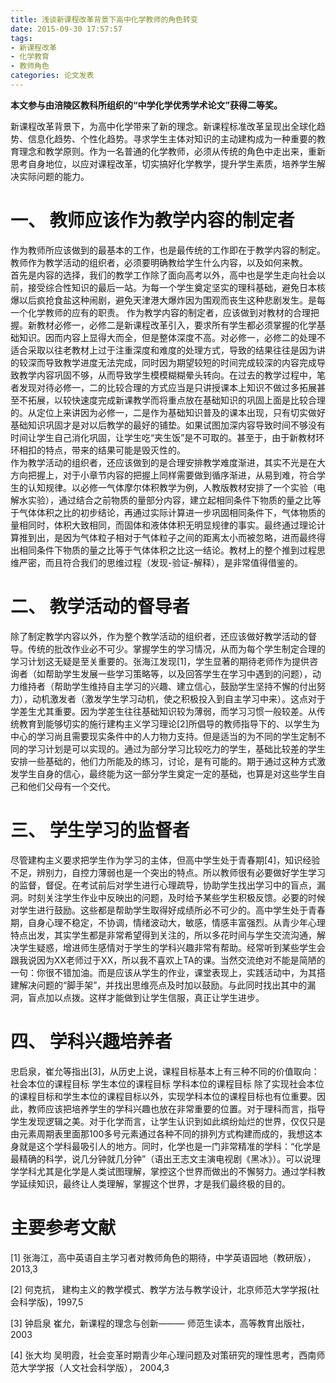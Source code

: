 ```yaml
---
title: 浅谈新课程改革背景下高中化学教师的角色转变
date: 2015-09-30 17:57:57
tags:
- 新课程改革
- 化学教育
- 教师角色
categories: 论文发表
---
```

**本文参与由涪陵区教科所组织的“中学化学优秀学术论文”获得二等奖。**

新课程改革背景下，为高中化学带来了新的理念。新课程标准改革呈现出全球化趋势、信息化趋势、个性化趋势。寻求学生主体对知识的主动建构成为一种重要的教育理念和教学原则。作为一名普通的化学教师，必须从传统的角色中走出来，重新思考自身地位，以应对课程改革，切实搞好化学教学，提升学生素质，培养学生解决实际问题的能力。  

<!--more-->

# 一、	教师应该作为教学内容的制定者  

作为教师所应该做到的最基本的工作，也是最传统的工作即在于教学内容的制定。教师作为教学活动的组织者，必须要明确教给学生什么内容，以及如何来教。  
首先是内容的选择，我们的教学工作除了面向高考以外，高中也是学生走向社会以前，接受综合性知识的最后一站。为每一个学生奠定坚实的理科基础，避免日本核爆以后疯抢食盐这种闹剧，避免天津港大爆炸因为围观而丧生这种悲剧发生。是每一个化学教师的应有的职责。
作为教学内容的制定者，应该做到对教材的合理把握。新教材必修一，必修二是新课程改革引入，要求所有学生都必须掌握的化学基础知识。因而内容上显得大而全，但是整体深度不高。对必修一，必修二的处理不适合采取以往老教材上过于注重深度和难度的处理方式，导致的结果往往是因为讲的较深而导致教学进度无法完成，同时因为期望较短的时间完成较深的内容完成导致教学内容巩固不够，从而导致学生模模糊糊晕头转向。在过去的教学过程中，笔者发现对待必修一，二的比较合理的方式应当是只讲授课本上知识不做过多拓展甚至不拓展，以较快速度完成新课教学而将重点放在基础知识的巩固上面是比较合理的。从定位上来讲因为必修一，二是作为基础知识普及的课本出现，只有切实做好基础知识巩固才是对以后教学的最好的铺垫。如果试图加深内容导致时间不够没有时间让学生自己消化巩固，让学生吃“夹生饭”是不可取的。甚至于，由于新教材环环相扣的特点，带来的结果可能是毁灭性的。  
作为教学活动的组织者，还应该做到的是合理安排教学难度渐进，其实不光是在大方向把握上，对于小章节内容的把握上同样需要做到循序渐进，从易到难，符合学生的认知规律。以必修一气体摩尔体积教学为例，人教版教材安排了一个实验（电解水实验），通过结合之前物质的量部分内容，建立起相同条件下物质的量之比等于气体体积之比的初步结论，再通过实际计算进一步巩固相同条件下，气体物质的量相同时，体积大致相同，而固体和液体体积无明显规律的事实。最终通过理论计算推到出，是因为气体粒子相对于气体粒子之间的距离太小而被忽略，进而最终得出相同条件下物质的量之比等于气体体积之比这一结论。教材上的整个推到过程思维严密，而且符合我们的思维过程（发现-验证-解释），是非常值得借鉴的。  

# 二、	教学活动的督导者  

除了制定教学内容以外，作为整个教学活动的组织者，还应该做好教学活动的督导。传统的批改作业必不可少。掌握学生的学习情况，从而为每个学生制定合理的学习计划这无疑是至关重要的。张海江发现[1]，学生显著的期待老师作为提供咨询者（如帮助学生发展一些学习策略等，以及回答学生在学习中遇到的问题），动力维持者（帮助学生维持自主学习的兴趣、建立信心，鼓励学生坚持不懈的付出努力），动机激发者（激发学生学习动机，使之积极投入到自主学习中来）。这点对于学差生尤其重要。因为学差生往往基础知识较为薄弱，而学习习惯一般较差。从传统教育到能够切实的施行建构主义学习理论[2]所倡导的教师指导下的、以学生为中心的学习尚且需要现实条件中的人力物力支持。但是适当的为不同的学生定制不同的学习计划是可以实现的。通过为部分学习比较吃力的学生，基础比较差的学生安排一些基础的，他们力所能及的练习，讨论，是有可能的。期于通过这种方式激发学生自身的信心，最终能为这一部分学生奠定一定的基础，也算是对这些学生自己和他们父母有一个交代。  

# 三、	学生学习的监督者

尽管建构主义要求把学生作为学习的主体，但高中学生处于青春期[4]，知识经验不足，辨别力，自控力薄弱也是一个突出的特点。所以教师很有必要做好学生学习的监督，督促。在考试前后对学生进行心理疏导，协助学生找出学习中的盲点，漏洞。时刻关注学生作业中反映出的问题，及时给予某些学生积极反馈。必要的时候对学生进行鼓励。这些都是帮助学生取得好成绩所必不可少的。高中学生处于青春期，自身心理不稳定，不协调，情绪波动大，敏感，情感丰富强烈。从青少年心理特点出发，其实学生都是非常希望得到关注的，所以多花时间与学生交流沟通，解决学生疑惑，增进师生感情对于学生的学科兴趣非常有帮助。经常听到某些学生会跟我说因为XX老师过于XX，所以我不喜欢上TA的课。当然交流绝对不能是简陋的一句：你很不错加油。而是应该从学生的作业，课堂表现上，实践活动中，为其搭建解决问题的“脚手架”，并找出思维亮点及时加以鼓励。与此同时找出其中的漏洞，盲点加以点拨。这样才能做到让学生信服，真正让学生进步。  

# 四、	学科兴趣培养者  


忠启泉，崔允等指出[3]，从历史上说，课程目标基本上有三种不同的价值取向：
社会本位的课程目标
学生本位的课程目标
学科本位的课程目标
除了实现社会本位的课程目标和学生本位的课程目标以外，实现学科本位的课程目标也有位重要。因此，教师应该把培养学生的学科兴趣也放在非常重要的位置。对于理科而言，指导学生发现逻辑之美。对于化学而言，让学生认识到如此缤纷灿烂的世界，仅仅只是由元素周期表里面那100多号元素通过各种不同的排列方式构建而成的，我想这本身就是这个学科最吸引人的地方。同时，化学也是一门非常精准的学科：“化学是最精确的科学，说几分钟就几分钟”（语出王志文主演电视剧《黑冰》）。可以说理学学科尤其是化学是人类试图理解，掌控这个世界而做出的不懈努力。通过学科教学延续知识，最终让人类理解，掌握这个世界，才是我们最终极的目的。  

# 主要参考文献  

[1]	张海江，高中英语自主学习者对教师角色的期待，中学英语园地（教研版），2013,3  

[2]	何克抗， 建构主义的教学模式、教学方法与教学设计，北京师范大学学报(社会科学版)，1997,5  

[3]	钟启泉 崔允，新课程的理念与创新——— 师范生读本，高等教育出版社，2003  

[4]	张大均 吴明霞，社会变革时期青少年心理问题及对策研究的理性思考，西南师范大学学报（人文社会科学版）， 2004,3  

